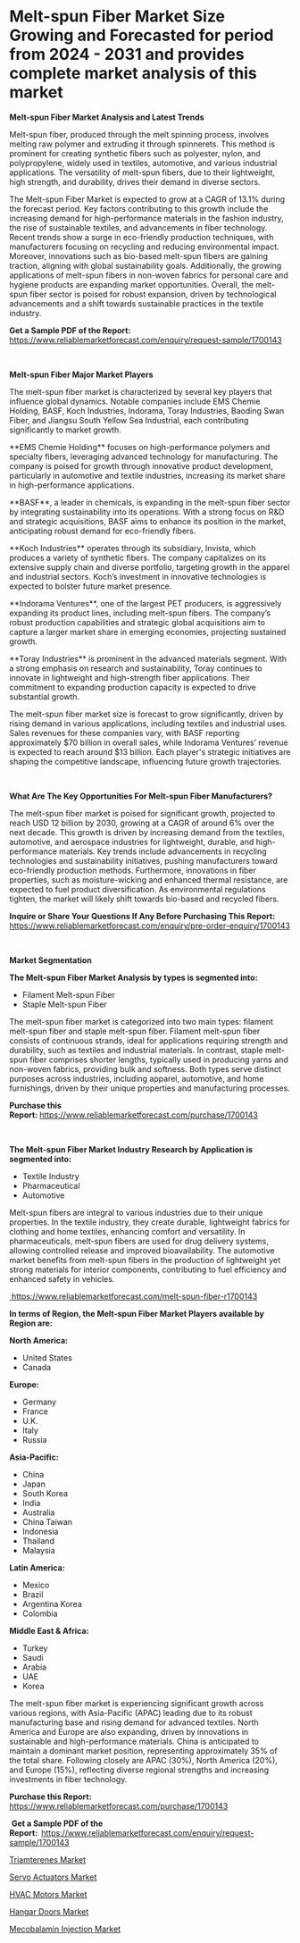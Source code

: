 <p><h1>Melt-spun Fiber Market Size Growing and Forecasted for period from 2024 - 2031 and provides complete market analysis of this market</h1></p><p><strong>Melt-spun Fiber Market Analysis and Latest Trends</strong></p>
<p><p>Melt-spun fiber, produced through the melt spinning process, involves melting raw polymer and extruding it through spinnerets. This method is prominent for creating synthetic fibers such as polyester, nylon, and polypropylene, widely used in textiles, automotive, and various industrial applications. The versatility of melt-spun fibers, due to their lightweight, high strength, and durability, drives their demand in diverse sectors.</p><p>The Melt-spun Fiber Market is expected to grow at a CAGR of 13.1% during the forecast period. Key factors contributing to this growth include the increasing demand for high-performance materials in the fashion industry, the rise of sustainable textiles, and advancements in fiber technology. Recent trends show a surge in eco-friendly production techniques, with manufacturers focusing on recycling and reducing environmental impact. Moreover, innovations such as bio-based melt-spun fibers are gaining traction, aligning with global sustainability goals. Additionally, the growing applications of melt-spun fibers in non-woven fabrics for personal care and hygiene products are expanding market opportunities. Overall, the melt-spun fiber sector is poised for robust expansion, driven by technological advancements and a shift towards sustainable practices in the textile industry.</p></p>
<p><strong>Get a Sample PDF of the Report:&nbsp;</strong> <a href="https://www.reliablemarketforecast.com/enquiry/request-sample/1700143?utm_campaign=1080&utm_medium=2&utm_source=Github&utm_content=ia&utm_term=21102024&utm_id=melt-spun-fiber">https://www.reliablemarketforecast.com/enquiry/request-sample/1700143</a></p>
<p>&nbsp;</p>
<p><strong>Melt-spun Fiber Major Market Players</strong></p>
<p><p>The melt-spun fiber market is characterized by several key players that influence global dynamics. Notable companies include EMS Chemie Holding, BASF, Koch Industries, Indorama, Toray Industries, Baoding Swan Fiber, and Jiangsu South Yellow Sea Industrial, each contributing significantly to market growth.</p><p>**EMS Chemie Holding** focuses on high-performance polymers and specialty fibers, leveraging advanced technology for manufacturing. The company is poised for growth through innovative product development, particularly in automotive and textile industries, increasing its market share in high-performance applications.</p><p>**BASF**, a leader in chemicals, is expanding in the melt-spun fiber sector by integrating sustainability into its operations. With a strong focus on R&D and strategic acquisitions, BASF aims to enhance its position in the market, anticipating robust demand for eco-friendly fibers.</p><p>**Koch Industries** operates through its subsidiary, Invista, which produces a variety of synthetic fibers. The company capitalizes on its extensive supply chain and diverse portfolio, targeting growth in the apparel and industrial sectors. Koch’s investment in innovative technologies is expected to bolster future market presence.</p><p>**Indorama Ventures**, one of the largest PET producers, is aggressively expanding its product lines, including melt-spun fibers. The company’s robust production capabilities and strategic global acquisitions aim to capture a larger market share in emerging economies, projecting sustained growth.</p><p>**Toray Industries** is prominent in the advanced materials segment. With a strong emphasis on research and sustainability, Toray continues to innovate in lightweight and high-strength fiber applications. Their commitment to expanding production capacity is expected to drive substantial growth.</p><p>The melt-spun fiber market size is forecast to grow significantly, driven by rising demand in various applications, including textiles and industrial uses. Sales revenues for these companies vary, with BASF reporting approximately $70 billion in overall sales, while Indorama Ventures’ revenue is expected to reach around $13 billion. Each player's strategic initiatives are shaping the competitive landscape, influencing future growth trajectories.</p></p>
<p>&nbsp;</p>
<p><strong>What Are The Key Opportunities For Melt-spun Fiber Manufacturers?</strong></p>
<p><p>The melt-spun fiber market is poised for significant growth, projected to reach USD 12 billion by 2030, growing at a CAGR of around 6% over the next decade. This growth is driven by increasing demand from the textiles, automotive, and aerospace industries for lightweight, durable, and high-performance materials. Key trends include advancements in recycling technologies and sustainability initiatives, pushing manufacturers toward eco-friendly production methods. Furthermore, innovations in fiber properties, such as moisture-wicking and enhanced thermal resistance, are expected to fuel product diversification. As environmental regulations tighten, the market will likely shift towards bio-based and recycled fibers.</p></p>
<p><strong>Inquire or Share Your Questions If Any Before Purchasing This Report:</strong> <a href="https://www.reliablemarketforecast.com/enquiry/pre-order-enquiry/1700143?utm_campaign=1080&utm_medium=2&utm_source=Github&utm_content=ia&utm_term=21102024&utm_id=melt-spun-fiber">https://www.reliablemarketforecast.com/enquiry/pre-order-enquiry/1700143</a></p>
<p>&nbsp;</p>
<p><strong>Market Segmentation</strong></p>
<p><strong>The Melt-spun Fiber Market Analysis by types is segmented into:</strong></p>
<p><ul><li>Filament Melt-spun Fiber</li><li>Staple Melt-spun Fiber</li></ul></p>
<p><p>The melt-spun fiber market is categorized into two main types: filament melt-spun fiber and staple melt-spun fiber. Filament melt-spun fiber consists of continuous strands, ideal for applications requiring strength and durability, such as textiles and industrial materials. In contrast, staple melt-spun fiber comprises shorter lengths, typically used in producing yarns and non-woven fabrics, providing bulk and softness. Both types serve distinct purposes across industries, including apparel, automotive, and home furnishings, driven by their unique properties and manufacturing processes.</p></p>
<p><strong>Purchase this Report:&nbsp;</strong><a href="https://www.reliablemarketforecast.com/purchase/1700143?utm_campaign=1080&utm_medium=2&utm_source=Github&utm_content=ia&utm_term=21102024&utm_id=melt-spun-fiber">https://www.reliablemarketforecast.com/purchase/1700143</a></p>
<p>&nbsp;</p>
<p><strong>The Melt-spun Fiber Market Industry Research by Application is segmented into:</strong></p>
<p><ul><li>Textile Industry</li><li>Pharmaceutical</li><li>Automotive</li></ul></p>
<p><p>Melt-spun fibers are integral to various industries due to their unique properties. In the textile industry, they create durable, lightweight fabrics for clothing and home textiles, enhancing comfort and versatility. In pharmaceuticals, melt-spun fibers are used for drug delivery systems, allowing controlled release and improved bioavailability. The automotive market benefits from melt-spun fibers in the production of lightweight yet strong materials for interior components, contributing to fuel efficiency and enhanced safety in vehicles.</p></p>
<p><a href="https://www.reliablemarketforecast.com/melt-spun-fiber-r1700143?utm_campaign=1080&utm_medium=2&utm_source=Github&utm_content=ia&utm_term=21102024&utm_id=melt-spun-fiber">&nbsp;https://www.reliablemarketforecast.com/melt-spun-fiber-r1700143</a></p>
<p><strong>In terms of Region, the Melt-spun Fiber Market Players available by Region are:</strong></p>
<p>
    <p> <strong> North America: </strong>
        <ul>
            <li>United States</li>
            <li>Canada</li>
        </ul>
        </p> 
    <p> <strong> Europe: </strong>
        <ul>
            <li>Germany</li>
            <li>France</li>
            <li>U.K.</li>
            <li>Italy</li>
            <li>Russia</li>
        </ul>
        </p> 
    <p> <strong> Asia-Pacific: </strong>
        <ul>
            <li>China</li>
            <li>Japan</li>
            <li>South Korea</li>
            <li>India</li>
            <li>Australia</li>
            <li>China Taiwan</li>
            <li>Indonesia</li>
            <li>Thailand</li>
            <li>Malaysia</li>
        </ul>
        </p> 
    <p> <strong> Latin America: </strong>
        <ul>
            <li>Mexico</li>
            <li>Brazil</li>
            <li>Argentina Korea</li>
            <li>Colombia</li>
        </ul>
        </p> 
    <p> <strong> Middle East & Africa: </strong>
        <ul>
            <li>Turkey</li>
            <li>Saudi</li>
            <li>Arabia</li>
            <li>UAE</li>
            <li>Korea</li>
        </ul>
    </p>
    </p>
<p><p>The melt-spun fiber market is experiencing significant growth across various regions, with Asia-Pacific (APAC) leading due to its robust manufacturing base and rising demand for advanced textiles. North America and Europe are also expanding, driven by innovations in sustainable and high-performance materials. China is anticipated to maintain a dominant market position, representing approximately 35% of the total share. Following closely are APAC (30%), North America (20%), and Europe (15%), reflecting diverse regional strengths and increasing investments in fiber technology.</p></p>
<p><strong>Purchase this Report: </strong><a href="https://www.reliablemarketforecast.com/purchase/1700143?utm_campaign=1080&utm_medium=2&utm_source=Github&utm_content=ia&utm_term=21102024&utm_id=melt-spun-fiber">https://www.reliablemarketforecast.com/purchase/1700143</a></p>
<p>&nbsp;<strong>Get a Sample PDF of the Report:&nbsp;&nbsp;</strong><a href="https://www.reliablemarketforecast.com/enquiry/request-sample/1700143?utm_campaign=1080&utm_medium=2&utm_source=Github&utm_content=ia&utm_term=21102024&utm_id=melt-spun-fiber">https://www.reliablemarketforecast.com/enquiry/request-sample/1700143</a></p>
<p><strong></strong></p>
<p><p><a href="https://github.com/lallietva4l/Market-Research-Report-List-1/blob/main/triamterenes-market.md?utm_campaign=1080&utm_medium=2&utm_source=Github&utm_content=ia&utm_term=21102024&utm_id=melt-spun-fiber">Triamterenes Market</a></p><p><a href="https://www.linkedin.com/pulse/servo-actuators-market-outlook-complete-industry-analysis-2024-grvac?utm_campaign=1080&utm_medium=2&utm_source=Github&utm_content=ia&utm_term=21102024&utm_id=melt-spun-fiber">Servo Actuators Market</a></p><p><a href="https://issuu.com/reportprime-2/docs/hvac-motors-market-size-2030.pptx_a8155089c3e53f?utm_campaign=1080&utm_medium=2&utm_source=Github&utm_content=ia&utm_term=21102024&utm_id=melt-spun-fiber">HVAC Motors Market</a></p><p><a href="https://www.linkedin.com/pulse/driving-forces-global-hangar-doors-market-trends-applications-uco0c?utm_campaign=1080&utm_medium=2&utm_source=Github&utm_content=ia&utm_term=21102024&utm_id=melt-spun-fiber">Hangar Doors Market</a></p><p><a href="https://github.com/anidillnagatat/Market-Research-Report-List-1/blob/main/mecobalamin-injection-market.md?utm_campaign=1080&utm_medium=2&utm_source=Github&utm_content=ia&utm_term=21102024&utm_id=melt-spun-fiber">Mecobalamin Injection Market</a></p></p>